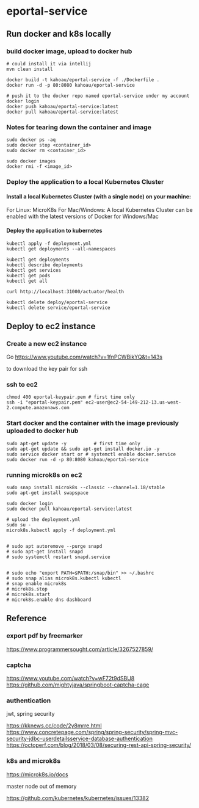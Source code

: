 # eportal-service

## Run docker and k8s locally

### build docker image, upload to docker hub
```
# could install it via intellij 
mvn clean install                

docker build -t kahoau/eportal-service -f ./Dockerfile .  
docker run -d -p 80:8080 kahoau/eportal-service

# push it to the docker repo named eportal-service under my account     
docker login
docker push kahoau/eportal-service:latest
docker pull kahoau/eportal-service:latest
```

### Notes for tearing down the container and image
```
sudo docker ps -aq
sudo docker stop <container_id>
sudo docker rm <container_id>

sudo docker images
docker rmi -f <image_id> 
```

### Deploy the application to a local Kubernetes Cluster

#### Install a local Kubernetes Cluster (with a single node) on your machine:

For Linux: MicroK8s
For Mac/Windows: A local Kubernetes Cluster can be enabled with the latest versions of Docker for Windows/Mac

#### Deploy the application to kubernetes

```
kubectl apply -f deployment.yml
kubectl get deployments --all-namespaces

kubectl get deployments
kubectl describe deployments
kubectl get services
kubectl get pods
kubectl get all

curl http://localhost:31000/actuator/health

kubectl delete deploy/eportal-service
kubectl delete service/eportal-service
```

## Deploy to ec2 instance 

### Create a new ec2 instance
Go https://www.youtube.com/watch?v=1fnPCWBikYQ&t=143s

to download the key pair for ssh 

### ssh to ec2
```
chmod 400 eportal-keypair.pem # first time only
ssh -i "eportal-keypair.pem" ec2-user@ec2-54-149-212-13.us-west-2.compute.amazonaws.com
```

### Start docker and the container with the image previously uploaded to docker hub
```
sudo apt-get update -y          # first time only
sudo apt-get update && sudo apt-get install docker.io -y
sudo service docker start or # systemctl enable docker.service
sudo docker run -d -p 80:8080 kahoau/eportal-service
```

### running microk8s on ec2

```
sudo snap install microk8s --classic --channel=1.18/stable 
sudo apt-get install swapspace

sudo docker login
sudo docker pull kahoau/eportal-service:latest

# upload the deployment.yml
sudo su -
microk8s.kubectl apply -f deployment.yml


# sudo apt autoremove --purge snapd
# sudo apt-get install snapd
# sudo systemctl restart snapd.service


# sudo echo "export PATH=$PATH:/snap/bin" >> ~/.bashrc
# sudo snap alias microk8s.kubectl kubectl 
# snap enable microk8s
# microk8s.stop
# microk8s.start
# microk8s.enable dns dashboard
```


## Reference 
### export pdf by freemarker
https://www.programmersought.com/article/3267527859/

### captcha
https://www.youtube.com/watch?v=wF72t9dSBU8
https://github.com/mightyjava/springboot-captcha-cage

### authentication
jwt, spring security

https://kknews.cc/code/2y8mrre.html  
https://www.concretepage.com/spring/spring-security/spring-mvc-security-jdbc-userdetailsservice-database-authentication
https://octoperf.com/blog/2018/03/08/securing-rest-api-spring-security/

### k8s and microk8s
https://microk8s.io/docs

master node out of memory

https://github.com/kubernetes/kubernetes/issues/13382 